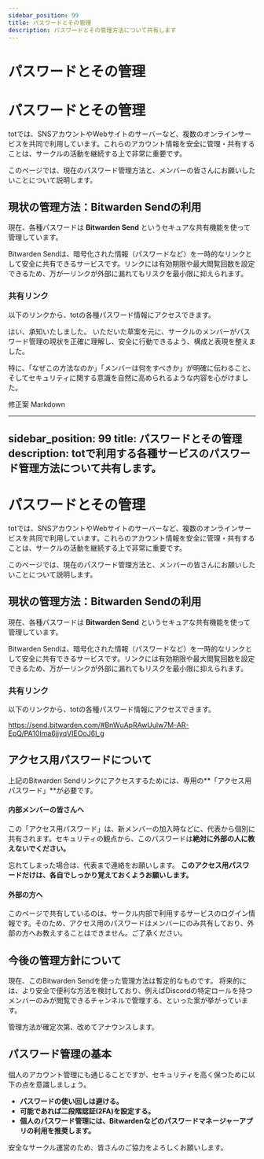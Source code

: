 ```yaml
---
sidebar_position: 99
title: パスワードとその管理
description: パスワードとその管理方法について共有します
---
```



# パスワードとその管理


# パスワードとその管理

totでは、SNSアカウントやWebサイトのサーバーなど、複数のオンラインサービスを共同で利用しています。これらのアカウント情報を安全に管理・共有することは、サークルの活動を継続する上で非常に重要です。

このページでは、現在のパスワード管理方法と、メンバーの皆さんにお願いしたいことについて説明します。

## 現状の管理方法：Bitwarden Sendの利用

現在、各種パスワードは **Bitwarden Send** というセキュアな共有機能を使って管理しています。

Bitwarden Sendは、暗号化された情報（パスワードなど）を一時的なリンクとして安全に共有できるサービスです。リンクには有効期限や最大閲覧回数を設定できるため、万が一リンクが外部に漏れてもリスクを最小限に抑えられます。

### 共有リンク
以下のリンクから、totの各種パスワード情報にアクセスできます。

はい、承知いたしました。
いただいた草案を元に、サークルのメンバーがパスワード管理の現状を正確に理解し、安全に行動できるよう、構成と表現を整えました。

特に、「なぜこの方法なのか」「メンバーは何をすべきか」が明確に伝わること、そしてセキュリティに関する意識を自然に高められるような内容を心がけました。

修正案
Markdown

---
sidebar_position: 99
title: パスワードとその管理
description: totで利用する各種サービスのパスワード管理方法について共有します。
---

# パスワードとその管理

totでは、SNSアカウントやWebサイトのサーバーなど、複数のオンラインサービスを共同で利用しています。これらのアカウント情報を安全に管理・共有することは、サークルの活動を継続する上で非常に重要です。

このページでは、現在のパスワード管理方法と、メンバーの皆さんにお願いしたいことについて説明します。

## 現状の管理方法：Bitwarden Sendの利用

現在、各種パスワードは **Bitwarden Send** というセキュアな共有機能を使って管理しています。

Bitwarden Sendは、暗号化された情報（パスワードなど）を一時的なリンクとして安全に共有できるサービスです。リンクには有効期限や最大閲覧回数を設定できるため、万が一リンクが外部に漏れてもリスクを最小限に抑えられます。

### 共有リンク
以下のリンクから、totの各種パスワード情報にアクセスできます。

https://send.bitwarden.com/#BnWuApRAwUulw7M-AR-EpQ/PA10Ima6jjyqVIEOoJ6l_g

## アクセス用パスワードについて

上記のBitwarden Sendリンクにアクセスするためには、専用の**「アクセス用パスワード」**が必要です。

#### 内部メンバーの皆さんへ
この「アクセス用パスワード」は、新メンバーの加入時などに、代表から個別に共有されます。セキュリティの観点から、このパスワードは**絶対に外部の人に教えないでください。**

忘れてしまった場合は、代表まで連絡をお願いします。
**このアクセス用パスワードだけは、各自でしっかり覚えておくようお願いします。**

#### 外部の方へ
このページで共有しているのは、サークル内部で利用するサービスのログイン情報です。そのため、アクセス用のパスワードはメンバーにのみ共有しており、外部の方へお教えすることはできません。ご了承ください。

## 今後の管理方針について
現在、このBitwarden Sendを使った管理方法は暫定的なものです。
将来的には、より安全で便利な方法を検討しており、例えばDiscordの特定ロールを持つメンバーのみが閲覧できるチャンネルで管理する、といった案が挙がっています。

管理方法が確定次第、改めてアナウンスします。

## パスワード管理の基本
個人のアカウント管理にも通じることですが、セキュリティを高く保つために以下の点を意識しましょう。
- **パスワードの使い回しは避ける。**
- **可能であれば二段階認証(2FA)を設定する。**
- **個人のパスワード管理には、Bitwardenなどのパスワードマネージャーアプリの利用を推奨します。**

安全なサークル運営のため、皆さんのご協力をよろしくお願いします。
